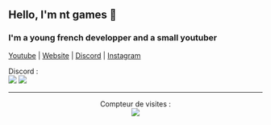 ## Hello, I'm nt games  👋

### I'm a young french developper and a small youtuber 

<p align='centre'>
  <a href="https://www.youtube.com/c/nt-games-ytb">Youtube</a> |
  <a href="http://nt-games-site.000webhostapp.com/">Website</a> |
  <a href="https://discord.com/invite/nk22HmUDJC">Discord</a> |
  <a href="https://www.instagram.com/nicolas__tr/ ">Instagram</a>
</p>

<p align="centre">
  Discord :<br>
  <img src="https://lanyard-profile-readme.vercel.app/api/414544260956946432"/>
  <img src="https://lanyard-profile-readme.vercel.app/api/714791613980737537"/>
</p>

---  

<p align="center"> 
  Compteur de visites :<br>
  <img src="https://profile-counter.glitch.me/nt-games-ytb/count.svg" />
</p>
